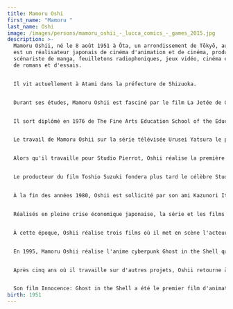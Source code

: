 ```yaml
---
title: Mamoru Oshi
first_name: "Mamoru "
last_name: Oshi
image: /images/persons/mamoru_oshii_-_lucca_comics_-_games_2015.jpg
description: >-
  Mamoru Oshii, né le 8 août 1951 à Ōta, un arrondissement de Tōkyō, au Japon,
  est un réalisateur japonais de cinéma d'animation et de cinéma, producteur et
  scénariste de manga, feuilletons radiophoniques, jeux vidéo, cinéma et auteur
  de romans et d'essais.


  Il vit actuellement à Atami dans la préfecture de Shizuoka.


  Durant ses études, Mamoru Oshii est fasciné par le film La Jetée de Chris Marker ainsi que par les films de Andrzej Wajda, Jerzy Kawalerowicz, Andrzej Munk et Ingmar Bergman. Il est très marqué par l'un de ses professeurs, M. Aramaka, qui inspira un des personnages de Patlabor. Celui-ci avait une très grande culture cinématographique et un grand esprit critique mais était peu apprécié des autres étudiants.


  Il sort diplômé en 1976 de The Fine Arts Education School of the Education Department of Tokyo Liberal Arts University (Tokyo gakugei daigaku). Il entre l'année suivante à Tatsunoko Production et travaille comme réalisateur sur son premier film d'animation Ippatsu Kanta-kun. En 1980, il part au Studio Pierrot sous la supervision de son mentor Hisayuki Toriumi. Durant la production de Nils no fushigi na tabi et des séries télévisées Kagaku ninja-tai Gatchaman II, il rencontre ses futurs collaborateurs, le scénariste Kazunori Ito (en) et le dessinateur Yoshitaka Amano.


  Le travail de Mamoru Oshii sur la série télévisée Urusei Yatsura le place sous les projecteurs. Il réalise deux longs métrages à partir de la série, Urusei Yatsura: Only You en 1983 et Lamu : Un Rêve sans fin en 1984. Si le premier film est directement adapté de la série, le second s'en détache largement et est un des premiers exemples du style de Mamoru Oshii. Il s'était tant écarté de l'histoire originale que la créatrice du manga original Rumiko Takahashi avait difficilement accepté le scénario.


  Alors qu'il travaille pour Studio Pierrot, Oshii réalise la première série OVA Dallos, en 1983, pour le compte de Bandai. Il quitte le studio Pierrot en 1984 et travaille depuis toujours en indépendant. Il réalise alors L'Œuf de l'ange (Tenshi no tamago), un film aux thèmes bibliques avec des personnages dessinés par Yoshitaka Amano.


  Le producteur du film Toshio Suzuki fondera plus tard le célèbre Studio Ghibli. Après la sortie du film, Miyazaki et Takahata collaborent avec Oshii sur son film suivant Anchor. Le projet est rapidement annulé pour désaccord artistique dans le trio. Malgré leurs différences, Toshio Suzuki et le Studio Ghibli participeront vingt ans plus tard à la production d’Innocence : Ghost in the Shell 2. Les réalisateurs sont toutefois restés respectueux mais sceptiques vis-à-vis du travail des autres, Oshii critiquant le côté idéaliste des films de Miyazaki, celui-ci reprochant au premier de ne pas chercher assez le divertissement.


  À la fin des années 1980, Oshii est sollicité par son ami Kazunori Ito (en) pour rejoindre Headgear en tant que réalisateur. Headgear était un collectif de professionnels cherchant à promouvoir les travaux des membres et à nouer des contacts avec les producteurs. L'équipe comprenait les talents des scénaristes Kazunori Ito et Masami Yūki, du compositeur Kenji Kawai, du designer Yutaka Izubuchi (en), des réalisateurs d'anime Kazuchika Kise et Hiromasa Ogura et du concepteur de personnages Akemi Takada. Ils ont conçu ensemble Police Patlabor OVA en 1988, Twilight Q Épisode 2: Meikyu Bukken File 538 en 1987, The Patlabor: The Movie en 1989, et Patlabor 2: The Movie en 1993.


  Réalisés en pleine crise économique japonaise, la série et les films Patlabor montrent un futur proche où la crise sociale et les défis écologiques ont été résolus grâce à la technologie.


  À cette époque, Oshii réalise trois films où il met en scène l'acteur Shigeru Chiba. Il commence par The Red Spectacles, en 1987, qui est un film noir faisant explicitement référence à La Jetée de Chris Marker, bien avant L'Armée des douze singes de Terry Gilliam, et où il cite aussi bien de grands auteurs dont William Shakespeare et Alexandre Pouchkine que des chanteurs populaires comme Kenji Suzuki [Lequel ?] à la manière d'un Jean-Luc Godard pour lequel Oshii ne cache ni son admiration, ni son inspiration. Il poursuit en 1991 avec Stray Dogs: Kerberos Panzer Cops mêlant action, comédie et contemplation à la Patlabor The Movie 2. Il tourne enfin Talking Head en 1992, un film policier surréaliste largement expérimental.


  En 1995, Mamoru Oshii réalise l'anime cyberpunk Ghost in the Shell qui marque durablement l'animation et le rend célèbre au Japon, aux États-Unis et en Europe.


  Après cinq ans où il travaille sur d'autres projets, Oshii retourne à la réalisation avec son très attendu film nippo-polonais Avalon qui est montré au Festival de Cannes en 2001.


  Son film Innocence: Ghost in the Shell a été le premier film d'animation sélectionné pour concourir pour la Palme d'Or à Cannes.
birth: 1951
---
```

